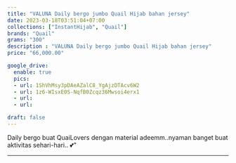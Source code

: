 ```yaml
---
title: "VALUNA Daily bergo jumbo Quail Hijab bahan jersey"
date: 2023-03-18T03:51:04+07:00
collections: ["InstantHijab", "Quail"]
brands: "Quail"
grams: "300"
description : "VALUNA Daily bergo jumbo Quail Hijab bahan jersey"
price: "66,000.00"

google_drive:
  enable: true
  pics:
  - url: 1ShVhMsy3pDAeAZalC8_YgAjzDTAcv6W2
  - url: 1z6-WIsxE0S-NqfB0Zcqz36Mwsoi4erx1
  - url: 
  - url: 

draft: false
---
```


Daily bergo buat QuaiLovers dengan material adeemm..nyaman banget buat aktivitas sehari-hari.. 💕"

------------      
  
